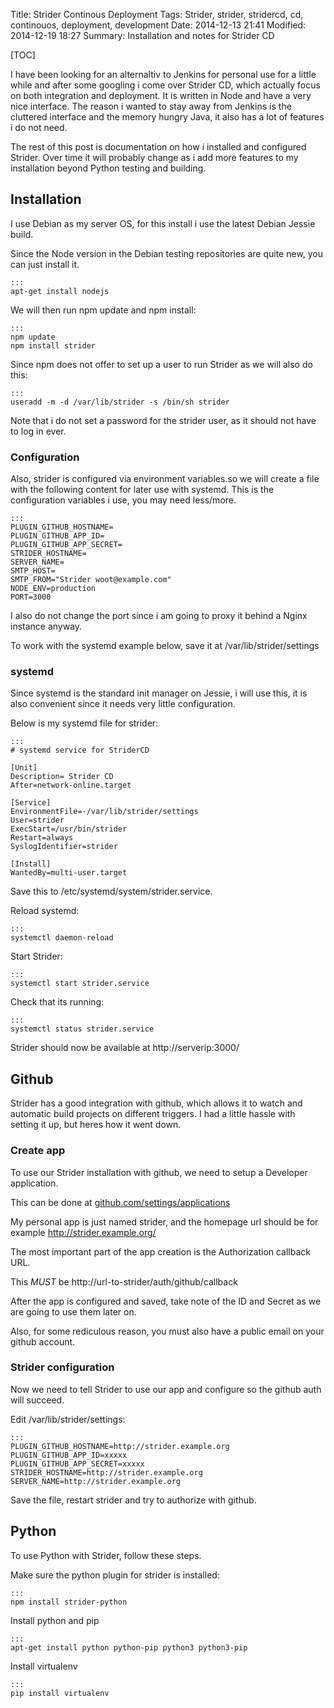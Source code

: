 Title: Strider Continous Deployment
Tags: Strider, strider, stridercd, cd, continouos, deployment, development
Date: 2014-12-13 21:41
Modified: 2014-12-19 18:27
Summary: Installation and notes for Strider CD

[TOC]

I have been looking for an alternaltiv to Jenkins for personal use for a little while and after some googling i come over Strider CD, which actually focus on both integration and deployment. It is written in Node and have a very nice interface. The reason i wanted to stay away from Jenkins is the cluttered interface and the memory hungry Java, it also has a lot of features i do not need. 

The rest of this post is documentation on how i installed and configured Strider. Over time it will probably change as i add more features to my installation beyond Python testing and building.

## Installation
I use Debian as my server OS, for this install i use the latest Debian Jessie build.

Since the Node version in the Debian testing repositories are quite new, you can just install it.

    :::
    apt-get install nodejs

We will then run npm update and npm install:

    :::
    npm update
    npm install strider

Since npm does not offer to set up a user to run Strider as we will also do this:

    :::
    useradd -m -d /var/lib/strider -s /bin/sh strider

Note that i do not set a password for the strider user, as it should not have to log in ever.

### Configuration 
Also, strider is configured via environment variables.so we will create a file with the following content for later use with systemd. This is the configuration variables i use, you may need less/more.

    :::
    PLUGIN_GITHUB_HOSTNAME=
    PLUGIN_GITHUB_APP_ID=
    PLUGIN_GITHUB_APP_SECRET=
    STRIDER_HOSTNAME=
    SERVER_NAME=
    SMTP_HOST=
    SMTP_FROM="Strider woot@example.com"
    NODE_ENV=production
    PORT=3000

I also do not change the port since i am going to proxy it behind a Nginx instance anyway.

To work with the systemd example below, save it at /var/lib/strider/settings

### systemd
Since systemd is the standard init manager on Jessie, i will use this, it is also convenient since it needs very little configuration.

Below is my systemd file for strider:

    :::
    # systemd service for StriderCD

    [Unit]
    Description= Strider CD
    After=network-online.target

    [Service]
    EnvironmentFile=-/var/lib/strider/settings
    User=strider
    ExecStart=/usr/bin/strider
    Restart=always
    SyslogIdentifier=strider

    [Install]
    WantedBy=multi-user.target

Save this to /etc/systemd/system/strider.service.

Reload systemd:

    ::: 
    systemctl daemon-reload

Start Strider:

    :::
    systemctl start strider.service

Check that its running:

    :::
    systemctl status strider.service

Strider should now be available at http://serverip:3000/

## Github
Strider has a good integration with github, which allows it to watch and automatic build projects on different triggers. I had a little hassle with setting it up, but heres how it went down.

### Create app
To use our Strider installation with github, we need to setup a Developer application.

This can be done at [github.com/settings/applications](https://github.com/settings/applications)

My personal app is just named strider, and the homepage url should be for example http://strider.example.org/

The most important part of the app creation is the Authorization callback URL. 

This _MUST_ be http://url-to-strider/auth/github/callback

After the app is configured and saved, take note of the ID and Secret as we are going to use them later on.

Also, for some rediculous reason, you must also have a public email on your github account. 

### Strider configuration
Now we need to tell Strider to use our app and configure so the github auth will succeed.

Edit /var/lib/strider/settings:

    :::
    PLUGIN_GITHUB_HOSTNAME=http://strider.example.org
    PLUGIN_GITHUB_APP_ID=xxxxx
    PLUGIN_GITHUB_APP_SECRET=xxxxx
    STRIDER_HOSTNAME=http://strider.example.org
    SERVER_NAME=http://strider.example.org

Save the file, restart strider and try to authorize with github.

## Python
To use Python with Strider, follow these steps.

Make sure the python plugin for strider is installed:

    :::
    npm install strider-python

Install python and pip

    :::
    apt-get install python python-pip python3 python3-pip

Install virtualenv

    :::
    pip install virtualenv
